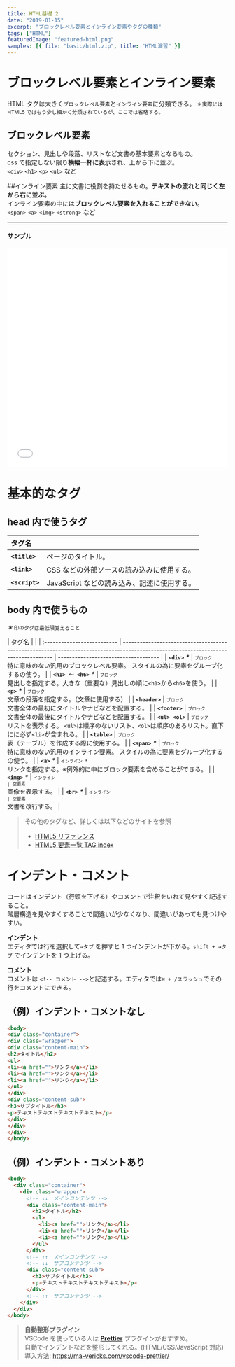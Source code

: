 ```yaml
---
title: HTML基礎 2
date: "2019-01-15"
excerpt: "ブロックレベル要素とインライン要素やタグの種類"
tags: ["HTML"]
featuredImage: "featured-html.png"
samples: [{ file: "basic/html.zip", title: "HTML演習" }]
---
```


# ブロックレベル要素とインライン要素

HTML タグは大きく`ブロックレベル要素`と`インライン要素`に分類できる。
<small>＊実際には HTML5 ではもう少し細かく分類されているが、ここでは省略する。</small>

## ブロックレベル要素

セクション、見出しや段落、リストなど文書の基本要素となるもの。  
css で指定しない限り**横幅一杯に表示**され、上から下に並ぶ。  
`<div>` `<h1>` `<p>` `<ul>` など

##インライン要素
主に文書に役割を持たせるもの。**テキストの流れと同じく左から右に並ぶ。**  
インライン要素の中には**ブロックレベル要素を入れることができない**。  
`<span>` `<a>` `<img>` `<strong>` など

---

#### サンプル

<iframe height="500" style="width: 100%;" scrolling="no" title="Block and Inline Tag" src="//codepen.io/RsakaiForEducation/embed/pBRJpx/?height=265&theme-id=0&default-tab=result" frameborder="no" allowtransparency="true" allowfullscreen="true">
  See the Pen <a href='https://codepen.io/RsakaiForEducation/pen/pBRJpx/'>Block and Inline Tag</a> by R Sakai
  (<a href='https://codepen.io/RsakaiForEducation'>@RsakaiForEducation</a>) on <a href='https://codepen.io'>CodePen</a>.
</iframe>

# 基本的なタグ

## head 内で使うタグ

| タグ名         |                                             |
| :------------- | ------------------------------------------- |
| **`<title>`**  | ページのタイトル。                          |
| **`<link>`**   | CSS などの外部ソースの読み込みに使用する。  |
| **`<script>`** | JavaScript などの読み込み、記述に使用する。 |

## body 内で使うもの

<small>_**＊**_ 印のタグは最低限覚えること</small>

| タグ名                      |                                                                                                                                     |
| :-------------------------- | ----------------------------------------------------------------------------------------------------------------------------------- | ------------------------------------ |
| **`<div>`** _**\***_        | <small>`ブロック`</small> <br>特に意味のない汎用のブロックレベル要素。 スタイルの為に要素をグループ化するの使う。                   |
| **`<h1> 〜 <h6>`** _**\***_ | <small>`ブロック`</small> <br>見出しを指定する。大きな（重要な）見出しの順に`<h1>`から`<h6>`を使う。                                |
| **`<p>`** _**\***_          | <small>`ブロック`</small> <br>文章の段落を指定する。（文章に使用する）                                                              |
| **`<header>`**              | <small>`ブロック`</small> <br>文書全体の最初にタイトルやナビなどを配置する。                                                        |
| **`<footer>`**              | <small>`ブロック`</small> <br>文書全体の最後にタイトルやナビなどを配置する。                                                        |
| **`<ul> <ol>`**             | <small>`ブロック`</small> <br>リストを表示する。 `<ul>`は順序のないリスト、`<ol>`は順序のあるリスト。直下にに必ず`<li>`が含まれる。 |
| **`<table>`**               | <small>`ブロック`</small> <br>表（テーブル）を作成する際に使用する。                                                                |
| **`<span>`** _**\***_       | <small>`ブロック`</small> <br>特に意味のない汎用のインライン要素。 スタイルの為に要素をグループ化するの使う。                       |
| **`<a>`** _**\***_          | <small>`インライン *`</small> <br>リンクを指定する。※例外的に中にブロック要素を含めることができる。                                 |
| **`<img>`** _**\***_        | <small>`インライン                                                                                                                  | 空要素`</small> <br>画像を表示する。 |
| **`<br>`** _**\***_         | <small>`インライン                                                                                                                  | 空要素`</small> <br>文書を改行する。 |

> その他のタグなど、詳しくは以下などのサイトを参照
>
> - [ HTML5 リファレンス](http://www.htmq.com/html5/)
> - [ HTML5 要素一覧 TAG index](http://www.tagindex.com/html5/elements/)

# インデント・コメント

コードはインデント（行頭を下げる）やコメントで注釈をいれて見やすく記述すること。  
階層構造を見やすくすることで間違いが少なくなり、間違いがあっても見つけやすい。

**インデント**  
エディタでは行を選択して`→タブ` を押すと 1 つインデントが下がる。`shift + →タブ` でインデントを 1 つ上げる。

**コメント**  
コメントは `<!-- コメント -->`と記述する。エディタでは`⌘ + /スラッシュ`でその行をコメントにできる。

## （例）インデント・コメントなし

<!-- prettier-ignore -->
```html
<body>
<div class="container">
<div class="wrapper">
<div class="content-main">
<h2>タイトル</h2>
<ul>
<li><a href="">リンク</a></li>
<li><a href="">リンク</a></li>
<li><a href="">リンク</a></li>
</ul>
</div>
<div class="content-sub">
<h3>サブタイトル</h3>
<p>テキストテキストテキストテキスト</p>
</div>
</div>
</div>
</body>
```

## （例）インデント・コメントあり

```html
<body>
  <div class="container">
    <div class="wrapper">
      <!-- ↓↓　メインコンテンツ -->
      <div class="content-main">
        <h2>タイトル</h2>
        <ul>
          <li><a href="">リンク</a></li>
          <li><a href="">リンク</a></li>
          <li><a href="">リンク</a></li>
        </ul>
      </div>
      <!-- ↑↑　メインコンテンツ -->
      <!-- ↓↓　サブコンテンツ -->
      <div class="content-sub">
        <h3>サブタイトル</h3>
        <p>テキストテキストテキストテキスト</p>
      </div>
      <!-- ↑↑　サブコンテンツ -->
    </div>
  </div>
</body>
```

> **自動整形プラグイン**  
> VSCode を使っている人は [**Prettier**](https://prettier.io/) プラグインがおすすめ。  
> 自動でインデントなどを整形してくれる。(HTML/CSS/JavaScript 対応)  
> 導入方法: https://ma-vericks.com/vscode-prettier/
